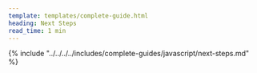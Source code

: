 ```yaml
---
template: templates/complete-guide.html
heading: Next Steps
read_time: 1 min
---
```


{% include "../../../../includes/complete-guides/javascript/next-steps.md" %}
